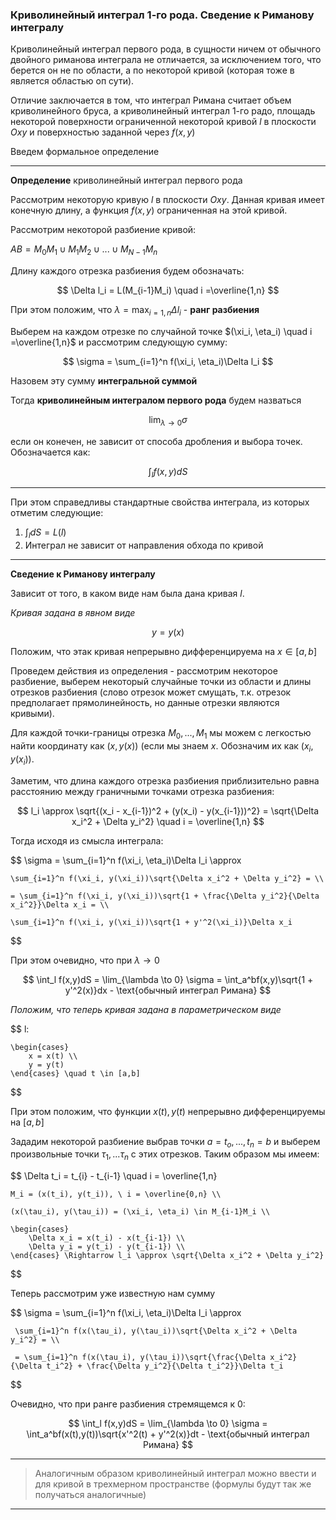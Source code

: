 ### Криволинейный интеграл 1-го рода. Сведение к Риманову интегралу

Криволинейный интеграл первого рода, в сущности ничем от обычного двойного риманова интеграла не отличается, за исключением того, что берется он не по области, а по некоторой кривой (которая тоже в является областью оп сути).

Отличие заключается в том, что интеграл Римана считает объем криволинейного бруса, а криволинейный интеграл 1-го радо, площадь некоторой поверхности ограниченной некоторой кривой $l$ в плоскости $Oxy$ и поверхностью заданной через $f(x,y)$

Введем формальное определение

---

**Определение** криволинейный интеграл первого рода

Рассмотрим некоторую кривую $l$ в плоскости $Oxy$. Данная кривая имеет конечную длину, а функция $f(x,y)$ ограниченная на этой кривой.

Рассмотрим некоторой разбиение кривой:

$AB = M_0M_1 \cup M_1M_2 \cup ... \cup M_{N-1}M_n$

Длину каждого отрезка разбиения будем обозначать:

$$
    \Delta l_i = L(M_{i-1}M_i) \quad i =\overline{1,n}
$$

При этом положим, что $\lambda = \max_{i=1,n}\Delta l_i$ - **ранг разбиения**

Выберем на каждом отрезке по случайной точке $(\xi_i, \eta_i) \quad i =\overline{1,n}$ и рассмотрим следующую сумму:

$$
    \sigma = \sum_{i=1}^n f(\xi_i, \eta_i)\Delta l_i
$$ 

Назовем эту сумму **интегральной суммой**

Тогда **криволинейным интегралом первого рода** будем назваться 

$$
    \lim_{\lambda \to 0} \sigma
$$

если он конечен, не зависит от способа дробления и выбора точек. Обозначается как:

$$
    \int_l f(x,y)dS
$$

---

При этом справедливы стандартные свойства интеграла, из которых отметим следующие:

1. $\int_ldS = L(l)$
2. Интеграл не зависит от направления обхода по кривой

---

**Сведение к Риманову интегралу**

Зависит от того, в каком виде нам была дана кривая $l$. 

*Кривая задана в явном виде*

$$
    y = y(x)
$$

Положим, что этак кривая непрерывно дифференцируема на $x\in[a,b]$

Проведем действия из определения - рассмотрим некоторое разбиение, выберем некоторый случайные точки из области и длины отрезков разбиения (слово отрезок может смущать, т.к. отрезок предполагает прямолинейность, но данные отрезки являются кривыми).

Для каждой точки-границы отрезка $M_0,..., M_1$ мы можем с легкостью найти координату как $(x,y(x))$ (если мы знаем $x$. Обозначим их как $(x_i, y(x_i))$.

Заметим, что длина каждого отрезка разбиения приблизительно равна расстоянию между граничными точками отрезка разбиения:

$$
    l_i \approx \sqrt{(x_i - x_{i-1})^2 + (y(x_i) - y(x_{i-1}))^2} = \sqrt{\Delta x_i^2 + \Delta y_i^2} \quad i = \overline{1,n}
$$

Тогда исходя из смысла интеграла:

$$
    \sigma = \sum_{i=1}^n f(\xi_i, \eta_i)\Delta l_i \approx 

    \sum_{i=1}^n f(\xi_i, y(\xi_i))\sqrt{\Delta x_i^2 + \Delta y_i^2} = \\

    = \sum_{i=1}^n f(\xi_i, y(\xi_i))\sqrt{1 + \frac{\Delta y_i^2}{\Delta x_i^2}}\Delta x_i = \\

    \sum_{i=1}^n f(\xi_i, y(\xi_i))\sqrt{1 + y'^2(\xi_i)}\Delta x_i

$$

При этом очевидно, что при $\lambda \to 0$

$$
    \int_l f(x,y)dS = \lim_{\lambda \to 0} \sigma = \int_a^bf(x,y)\sqrt{1 + y'^2(x)}dx - \text{обычный интеграл Римана}
$$

*Положим, что теперь кривая задана в параметрическом виде*

$$
    l:

    \begin{cases}
        x = x(t) \\
        y = y(t)
    \end{cases} \quad t \in [a,b]
$$

При этом положим, что функции $x(t), y(t)$ непрерывно дифференцируемы на $[a,b]$

Зададим некоторой разбиение выбрав точки $a=t_o,...,t_n=b$ и выберем произвольные точки $\tau_1,...\tau_n$ с этих отрезков. Таким образом мы имеем:

$$
    \Delta t_i = t_{i} - t_{i-1} \quad i = \overline{1,n}

    M_i = (x(t_i), y(t_i)), \ i = \overline{0,n} \\ 

    (x(\tau_i), y(\tau_i)) = (\xi_i, \eta_i) \in M_{i-1}M_i \\

    \begin{cases}
        \Delta x_i = x(t_i) - x(t_{i-1}) \\
        \Delta y_i = y(t_i) - y(t_{i-1}) \\
    \end{cases} \Rightarrow l_i \approx \sqrt{\Delta x_i^2 + \Delta y_i^2}
$$

Теперь рассмотрим уже известную нам сумму

$$
     \sigma = \sum_{i=1}^n f(\xi_i, \eta_i)\Delta l_i \approx

     \sum_{i=1}^n f(x(\tau_i), y(\tau_i))\sqrt{\Delta x_i^2 + \Delta y_i^2} = \\

     = \sum_{i=1}^n f(x(\tau_i), y(\tau_i))\sqrt{\frac{\Delta x_i^2}{\Delta t_i^2} + \frac{\Delta y_i^2}{\Delta t_i^2}}\Delta t_i
$$

Очевидно, что при ранге разбиения стремящемся к 0:

$$
     \int_l f(x,y)dS = \lim_{\lambda \to 0} \sigma = \int_a^bf(x(t),y(t))\sqrt{x'^2(t) + y'^2(x)}dt - \text{обычный интеграл Римана}
$$

---

> Аналогичным образом криволинейный интеграл можно ввести и для кривой в трехмерном пространстве (формулы будут так же получаться аналогичные)

---